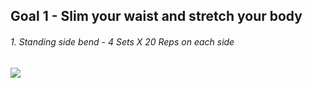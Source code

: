 ## Goal 1 - Slim your waist and stretch your body
###### 1. Standing side bend - 4 Sets X 20 Reps on each side

![](https://octodex.github.com/images/yaktocat.png)
